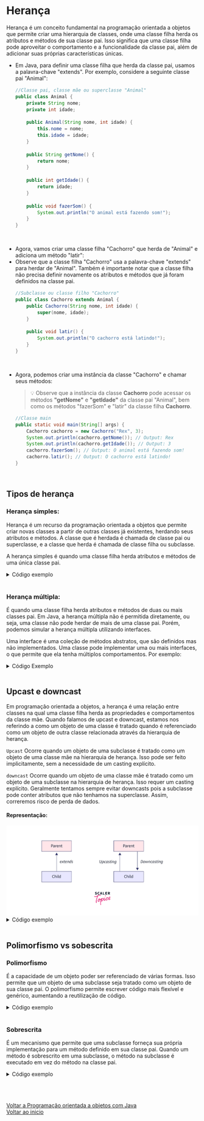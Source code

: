 # Herança 

Herança é um conceito fundamental na programação orientada a objetos que permite criar uma hierarquia de classes, onde uma classe filha herda os atributos e métodos de sua classe pai. Isso significa que uma classe filha pode aproveitar o comportamento e a funcionalidade da classe pai, além de adicionar suas próprias características únicas.

- Em Java, para definir uma classe filha que herda da classe pai, usamos a palavra-chave "extends". Por exemplo, considere a seguinte classe pai "Animal":
    ```java
    //Classe pai, classe mãe ou superclasse "Animal"
    public class Animal {
        private String nome;
        private int idade;

        public Animal(String nome, int idade) {
            this.nome = nome;
            this.idade = idade;
        }

        public String getNome() {
            return nome;
        }

        public int getIdade() {
            return idade;
        }

        public void fazerSom() {
            System.out.println("O animal está fazendo som!");
        }
    }
    ```
<br>

- Agora, vamos criar uma classe filha "Cachorro" que herda de "Animal" e adiciona um método "latir":
- Observe que a classe filha "Cachorro" usa a palavra-chave "extends" para herdar de "Animal". Também é importante notar que a classe filha não precisa definir novamente os atributos e métodos que já foram definidos na classe pai.
    ```java
    //Subclasse ou classe filho "Cachorro"
    public class Cachorro extends Animal {
        public Cachorro(String nome, int idade) {
            super(nome, idade);
        }

        public void latir() {
            System.out.println("O cachorro está latindo!");
        }
    }
    ```
<br>

- Agora, podemos criar uma instância da classe "Cachorro" e chamar seus métodos:

    > 💡 Observe que a instância da classe **Cachorro** pode acessar os métodos **"getNome"** e **"getIdade"** da classe pai "Animal", bem como os métodos "fazerSom" e "latir" da classe filha **Cachorro**.


    ```java
    //Classe main
    public static void main(String[] args) {
        Cachorro cachorro = new Cachorro("Rex", 3);
        System.out.println(cachorro.getNome()); // Output: Rex
        System.out.println(cachorro.getIdade()); // Output: 3
        cachorro.fazerSom(); // Output: O animal está fazendo som!
        cachorro.latir(); // Output: O cachorro está latindo!
    }
    ```
<br>

## Tipos de herança 

### Herança simples:
Herança é um recurso da programação orientada a objetos que permite criar novas classes a partir de outras classes já existentes, herdando seus atributos e métodos. A classe que é herdada é chamada de classe pai ou superclasse, e a classe que herda é chamada de classe filha ou subclasse.

A herança simples é quando uma classe filha herda atributos e métodos de uma única classe pai.

<details>
<summary>Código exemplo</summary>

```java
//Superclasse "Pessoa"
public class Pessoa {
    private String nome;
    private int idade;

    public Pessoa(String nome, int idade) {
        this.nome = nome;
        this.idade = idade;
    }

    public String getNome() {
        return nome;
    }

    public int getIdade() {
        return idade;
    }
}

//Subclasse "Aluno"
public class Aluno extends Pessoa {
    private String matricula;

    public Aluno(String nome, int idade, String matricula) {
        super(nome, idade);
        this.matricula = matricula;
    }

    public String getMatricula() {
        return matricula;
    }
}
```

</details>

<br>

### Herança múltipla:
É quando uma classe filha herda atributos e métodos de duas ou mais classes pai. Em Java, a herança múltipla não é permitida diretamente, ou seja, uma classe não pode herdar de mais de uma classe pai. Porém, podemos simular a herança múltipla utilizando interfaces.

Uma interface é uma coleção de métodos abstratos, que são definidos mas não implementados. Uma classe pode implementar uma ou mais interfaces, o que permite que ela tenha múltiplos comportamentos. Por exemplo:

<details>
<summary>Código Exemplo</summary>

```java
public interface Animal {
    void emitirSom();
}

public interface Voador {
    void voar();
}

public class Pato implements Animal, Voador {
    public void emitirSom() {
        System.out.println("Quack quack");
    }

    public void voar() {
        System.out.println("Voando...");
    }
}
/*Neste exemplo, temos duas interfaces, "Animal" e "Voador", que definem métodos abstratos 
"emitirSom" e "voar", respectivamente. A classe "Pato" implementa as duas interfaces, o que 
significa que ela tem o comportamento de um animal e o comportamento de um animal voador.*/
```

```java
public static void main(String[] args) {
    Pato pato = new Pato();
    pato.emitirSom(); // Output: Quack quack
    pato.voar(); // Output: Voando...
}

/*Podemos criar uma instância de "Pato" e chamar seus métodos: Neste exemplo, 
criamos um objeto "Pato" e chamamos seus métodos "emitirSom" e "voar". */
```

</details>

<br>

## Upcast e downcast
Em programação orientada a objetos, a herança é uma relação entre classes na qual uma classe filha herda as propriedades e comportamentos da classe mãe. Quando falamos de upcast e downcast, estamos nos referindo a como um objeto de uma classe é tratado quando é referenciado como um objeto de outra classe relacionada através da hierarquia de herança.

`Upcast` 
Ocorre quando um objeto de uma subclasse é tratado como um objeto de uma classe mãe na hierarquia de herança. Isso pode ser feito implicitamente, sem a necessidade de um casting explícito. 

`downcast`
Ocorre quando um objeto de uma classe mãe é tratado como um objeto de uma subclasse na hierarquia de herança. Isso requer um casting explícito. Geralmente tentamos sempre evitar downcasts pois a subclasse pode conter atributos que não tenhamos na superclasse. Assim, correremos risco de perda de dados. 

#### Representação:
<img src="./img/01.webp" alt="" width="600">

<br>

<details>
<summary>Código exemplo</summary>

```java
public class main{
    public static void main(String[] args) {
        Animal animal = new Cachorro(); // upcast
        animal.fazerBarulho(); // chama o método da subclasse
        //animal.correr(); // erro de compilação: Animal não tem o método correr()

        Cachorro cachorro = (Cachorro) animal; // downcast
        cachorro.fazerBarulho(); // chama o método da subclasse
        cachorro.correr(); // chama o método da subclasse
    }
}
```
```java
class Animal {
    public void fazerBarulho() {
        System.out.println("Fazendo barulho genérico de animal");
    }
}
```

```java
class Cachorro extends Animal {
    public void fazerBarulho() {
        System.out.println("Au au!");
    }

    public void correr() {
        System.out.println("Cachorro correndo");
    }
}
```
</details>

<br>

## Polimorfismo vs sobescrita

### Polimorfismo
É a capacidade de um objeto poder ser referenciado de várias formas. Isso permite que um objeto de uma subclasse seja tratado como um objeto de sua classe pai. O polimorfismo permite escrever código mais flexível e genérico, aumentando a reutilização de código.

<details>
<summary>Código exemplo</summary>

```java
class Animal {
    public void emitirSom() {
        System.out.println("O animal emite um som.");
    }
}

class Cachorro extends Animal {
    @Override
    public void emitirSom() {
        System.out.println("O cachorro late.");
    }
}

class Gato extends Animal {
    @Override
    public void emitirSom() {
        System.out.println("O gato mia.");
    }
}

public class ExemploPolimorfismo {
    public static void main(String[] args) {
        Animal animal1 = new Cachorro();
        Animal animal2 = new Gato();

        animal1.emitirSom(); // Saída: O cachorro late.
        animal2.emitirSom(); // Saída: O gato mia.
    }
}
```

</details>

<br>

### Sobrescrita
É um mecanismo que permite que uma subclasse forneça sua própria implementação para um método definido em sua classe pai. Quando um método é sobrescrito em uma subclasse, o método na subclasse é executado em vez do método na classe pai.

<details>
<summary>Código exemplo</summary>

```java
class Veiculo {
    public void acelerar() {
        System.out.println("O veículo está acelerando.");
    }
}

class Carro extends Veiculo {
    @Override
    public void acelerar() {
        System.out.println("O carro está acelerando rapidamente.");
    }
}

class Moto extends Veiculo {
    @Override
    public void acelerar() {
        System.out.println("A moto está acelerando velozmente.");
    }
}

public class ExemploSobrescrita {
    public static void main(String[] args) {
        Veiculo veiculo1 = new Carro();
        Veiculo veiculo2 = new Moto();

        veiculo1.acelerar(); // Saída: O carro está acelerando rapidamente.
        veiculo2.acelerar(); // Saída: A moto está acelerando velozmente.
    }
}
```

</details>

<br>

<br>

<br>

[Voltar a Programação orientada a objetos com Java](/Arquivos/Conteudo/4%20-%20Programa%C3%A7%C3%A3o%20orientada%20a%20objetos/4.1%20Programacao%20orientada%20a%20objetos%20com%20java.md)<br>
[Voltar ao inicio](/README.md)
